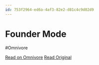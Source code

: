 ```yaml
---
id: 753f2964-ed6a-4af3-82e2-d81c4c9d02d9
---
```


# Founder Mode
#Omnivore

[Read on Omnivore](https://omnivore.app/me/https-paulgraham-com-foundermode-html-191d6647104)
[Read Original](https://paulgraham.com/foundermode.html)

